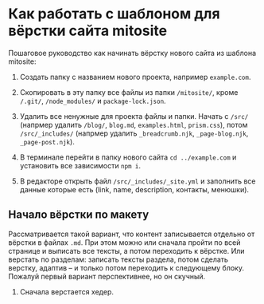# Как работать с шаблоном для вёрстки сайта mitosite

Пошаговое руководство как начинать вёрстку нового сайта из шаблона mitosite:

1. Создать папку с названием нового проекта, например `example.com`.

2. Скопировать в эту папку все файлы из папки `/mitosite/`, кроме `/.git/`, `/node_modules/` и `package-lock.json`.

3. Удалить все ненужные для проекта файлы и папки. Начать с `/src/` (напрмер удалить `/blog/`, `blog.md`, `examples.html`, `prism.css`), потом `/src/_includes/` (напрмер удалить `_breadcrumb.njk`, `_page-blog.njk`, `_page-post.njk`).

4. В терминале перейти в папку нового сайта `cd ../example.com` и установить все зависимости `npm i`.

5. В редакторе открыть файл `/src/_includes/_site.yml` и заполнить все данные которые есть (link, name, description, контакты, менюшки).

## Начало вёрстки по макету

Рассматривается такой вариант, что контент записывается отдельно от вёрстки в файлах `.md`. При этом можно или сначала пройти по всей странице и выписать все тексты, а потом переходить к вёрстке. Или верстать по разделам: записать тексты раздела, потом сделать верстку, адаптив – и только потом переходить к следующему блоку. Пожалуй первый вариант перспективнее, но он скучный.

1. Сначала верстается хедер. 
